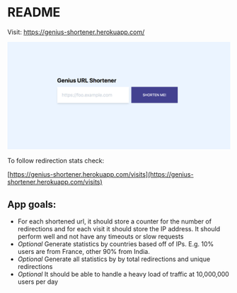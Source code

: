 # README

Visit: https://genius-shortener.herokuapp.com/

![Screenshot](https://raw.githubusercontent.com/manuca/genius_url_shortener/master/screenshot_1.png)

To follow redirection stats check:

[https://genius-shortener.herokuapp.com/visits](https://genius-shortener.herokuapp.com/visits)

## App goals:

* For each shortened url, it should store a counter for the number of
  redirections and for each visit it should store the IP address. It should
  perform well and not have any timeouts or slow requests
* *Optional* Generate statistics by countries based off of IPs. E.g. 10% users
  are from France, other 90% from India.
* *Optional* Generate all statistics by by total redirections and unique
  redirections
* *Optional* It should be able to handle a heavy load of traffic at 10,000,000
  users per day
